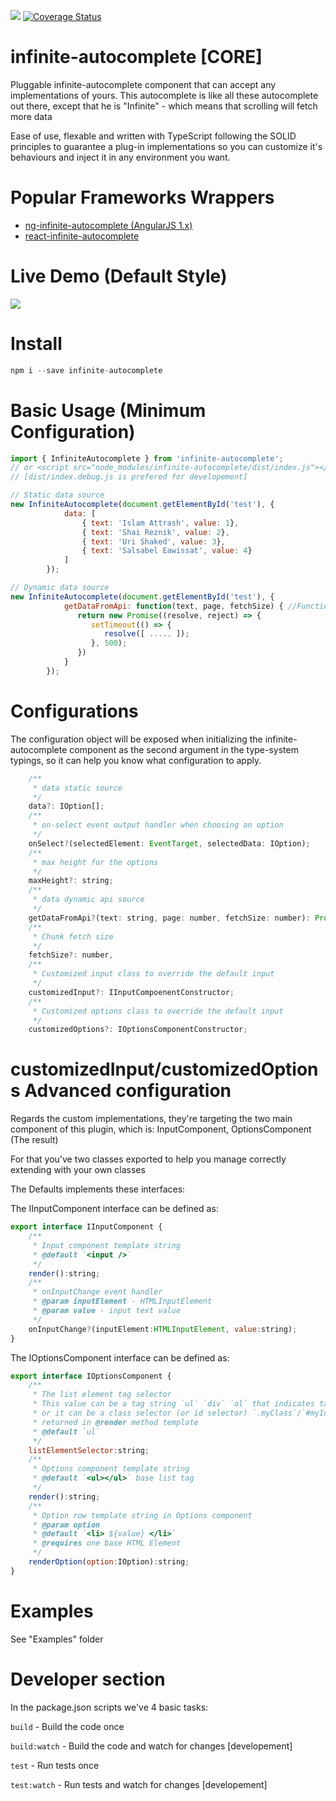 <a><img src='https://travis-ci.org/Attrash-Islam/infinite-autocomplete.svg?branch=master' /></a>     <a href='https://coveralls.io/github/Attrash-Islam/infinite-autocomplete'><img src='https://coveralls.io/repos/github/Attrash-Islam/infinite-autocomplete/badge.svg' alt='Coverage Status' /></a>


# infinite-autocomplete [CORE]
Pluggable infinite-autocomplete component that can accept any implementations of yours.
This autocomplete is like all these autocomplete out there, except that he is "Infinite" - which means that scrolling will fetch more data

Ease of use, flexable and written with TypeScript following the SOLID principles to guarantee a plug-in implementations so you can customize it's behaviours and inject it in any environment you want. 

# Popular Frameworks Wrappers
- <a href="https://github.com/Attrash-Islam/ng-infinite-autocomplete">ng-infinite-autocomplete (AngularJS 1.x)</a>
- <a href="https://github.com/Attrash-Islam/react-infinite-autocomplete">react-infinite-autocomplete</a>

# Live Demo (Default Style)

<img src="https://cdn.rawgit.com/Attrash-Islam/assets/749035d3/infi-basic.gif" />


# Install
```js
npm i --save infinite-autocomplete
```

# Basic Usage (Minimum Configuration)
```js
import { InfiniteAutocomplete } from 'infinite-autocomplete';
// or <script src="node_modules/infinite-autocomplete/dist/index.js"></script>
// [dist/index.debug.js is prefered for developement]

// Static data source
new InfiniteAutocomplete(document.getElementById('test'), {
            data: [
                { text: 'Islam Attrash', value: 1},
                { text: 'Shai Reznik', value: 2},
                { text: 'Uri Shaked', value: 3},
                { text: 'Salsabel Eawissat', value: 4}
            ]
        });

// Dynamic data source
new InfiniteAutocomplete(document.getElementById('test'), {
            getDataFromApi: function(text, page, fetchSize) { //Function return a Promise (http resource)
               return new Promise((resolve, reject) => {
                  setTimeout(() => {
                     resolve([ ..... ]);
                  }, 500);
               })
            }
        });
```

# Configurations
The configuration object will be exposed when initializing the infinite-autocomplete component as the second argument in the type-system typings, so it can help you know what configuration to apply.

```js
    /**
     * data static source
     */
    data?: IOption[];
    /**
     * on-select event output handler when choosing an option
     */
    onSelect?(selectedElement: EventTarget, selectedData: IOption);
    /**
     * max height for the options
     */
    maxHeight?: string;
    /**
     * data dynamic api source
     */
    getDataFromApi?(text: string, page: number, fetchSize: number): Promise<any[]>;
    /**
     * Chunk fetch size
     */
    fetchSize?: number,
    /**
     * Customized input class to override the default input
     */
    customizedInput?: IInputCompoenentConstructor;
    /**
     * Customized options class to override the default input
     */
    customizedOptions?: IOptionsComponentConstructor;
```

# customizedInput/customizedOptions Advanced configuration
Regards the custom implementations, they're targeting the two main component of this plugin, which is: InputComponent, OptionsComponent (The result)

For that you've two classes exported to help you manage correctly extending with your own classes

The Defaults implements these interfaces:

The IInputComponent interface can be defined as:

```js
export interface IInputComponent {
    /**
     * Input component template string
     * @default `<input />`
     */
    render():string;
    /**
     * onInputChange event handler
     * @param inputElement - HTMLInputElement
     * @param value - input text value
     */
    onInputChange?(inputElement:HTMLInputElement, value:string);
}
```

The IOptionsComponent interface can be defined as:

```js
export interface IOptionsComponent {
    /**
     * The list element tag selector
     * This value can be a tag string `ul` `div` `ol` that indicates tag name,
     * or it can be a class selector (or id selector) `.myClass`/`#myId` which is 
     * returned in @render method template
     * @default `ul`
     */
    listElementSelector:string;
    /**
     * Options component template string
     * @default `<ul></ul>` base list tag
     */
    render():string;
    /**
     * Option row template string in Options component
     * @param option
     * @default `<li> ${value} </li>`
     * @requires one base HTML Element
     */
    renderOption(option:IOption):string;
}
```

# Examples
See "Examples" folder

# Developer section
In the package.json scripts we've 4 basic tasks:

`build` - Build the code once

`build:watch` - Build the code and watch for changes [developement]

`test` - Run tests once

`test:watch` - Run tests and watch for changes [developement]
